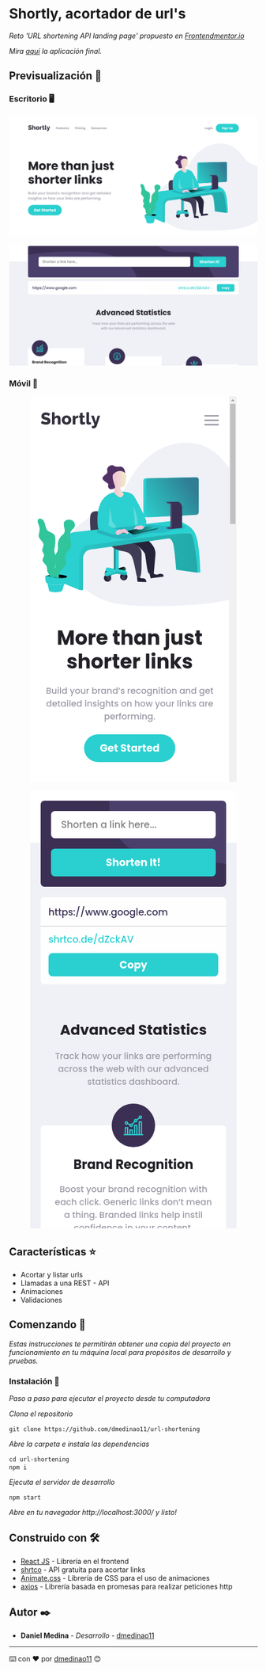 # Shortly, acortador de url's

_Reto 'URL shortening API landing page' propuesto en
[Frontendmentor.io](https://www.frontendmentor.io/challenges/url-shortening-api-landing-page-2ce3ob-G)_

_Mira [aquí](https://dmedinao11.github.io/url-shortening/) la aplicación
final._

## Previsualización 👀

### Escritorio 🖥

![Desktop vista](https://raw.githubusercontent.com/dmedinao11/url-shortening/master/preview/desktop1.png)

![Desktop vista](https://raw.githubusercontent.com/dmedinao11/url-shortening/master/preview/desktop2.png)

### Móvil 📱

<p align="center">
  <img src="https://raw.githubusercontent.com/dmedinao11/url-shortening/master/preview/mobile1.png" alt="Mobile vista"/>
</p>

<p align="center">
  <img src="https://raw.githubusercontent.com/dmedinao11/url-shortening/master/preview/mobile2.png" alt="Mobile vista"/>
</p>

## Características ⭐

- Acortar y listar urls
- Llamadas a una REST - API
- Animaciones
- Validaciones

## Comenzando 🚀

_Estas instrucciones te permitirán obtener una copia del proyecto en funcionamiento en tu
máquina local para propósitos de desarrollo y pruebas._

### Instalación 🔧

_Paso a paso para ejecutar el proyecto desde tu computadora_

_Clona el repositorio_

```
git clone https://github.com/dmedinao11/url-shortening
```

_Abre la carpeta e instala las dependencias_

```
cd url-shortening
npm i
```

_Ejecuta el servidor de desarrollo_

```
npm start
```

_Abre en tu navegador http://localhost:3000/ y listo!_

## Construido con 🛠️

- [React JS](https://es.reactjs.org/) - Librería en el frontend
- [shrtco](https://shrtco.de/) - API gratuita para acortar links
- [Animate.css](https://animate.style/) - Librería de CSS para el uso de animaciones
- [axios](https://axios-http.com/) - Librería basada en promesas para realizar peticiones http

## Autor ✒️

- **Daniel Medina** - _Desarrollo_ - [dmedinao11](https://github.com/dmedinao11)

---

⌨️ con ❤️ por [dmedinao11](https://github.com/dmedinao11) 😊

